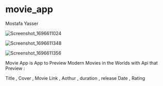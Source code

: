 # movie_app

Mostafa Yasser

![Screenshot_1696611024](https://github.com/mostafa1255/movie_App/assets/110611621/f1cf67d6-5133-47f1-9939-9843edaa8627)

![Screenshot_1696611348](https://github.com/mostafa1255/movie_App/assets/110611621/2836b8a3-7a44-4160-a013-969155d374a9)

![Screenshot_1696611356](https://github.com/mostafa1255/movie_App/assets/110611621/b0ed09eb-2db6-4589-b0d6-cc224baa2b81)

Movie App
is App to Preview Modern Movies in the Worlds
with Api that Preview :

Title , Cover , Movie Link , Aothur , duration , release Date , Rating


